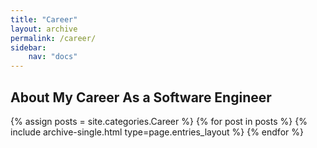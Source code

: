```yaml
---
title: "Career"
layout: archive
permalink: /career/
sidebar:
    nav: "docs"
---
```


## About My Career As a Software Engineer

{% assign posts = site.categories.Career %}
{% for post in posts %} {% include archive-single.html type=page.entries_layout %} {% endfor %}